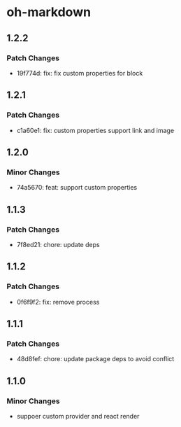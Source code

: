 # oh-markdown

## 1.2.2

### Patch Changes

- 19f774d: fix: fix custom properties for block

## 1.2.1

### Patch Changes

- c1a60e1: fix: custom properties support link and image

## 1.2.0

### Minor Changes

- 74a5670: feat: support custom properties

## 1.1.3

### Patch Changes

- 7f8ed21: chore: update deps

## 1.1.2

### Patch Changes

- 0f6f9f2: fix: remove process

## 1.1.1

### Patch Changes

- 48d8fef: chore: update package deps to avoid conflict

## 1.1.0

### Minor Changes

- suppoer custom provider and react render
